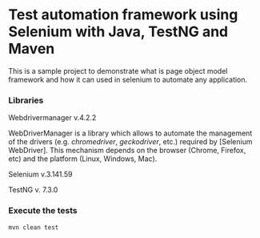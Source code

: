 # Test automation framework using Selenium with Java, TestNG and Maven
This is a sample project to demonstrate what is page object model framework and how it can used in selenium to automate any application.

### Libraries 
Webdrivermanager v.4.2.2

WebDriverManager is a library which allows to automate the management of the drivers (e.g. *chromedriver*, *geckodriver*, etc.) 
required by [Selenium WebDriver].
This mechanism depends on the browser (Chrome, Firefox, etc) and the platform (Linux, Windows, Mac). 

Selenium v.3.141.59

TestNG v. 7.3.0

### Execute the tests
```
mvn clean test
```



